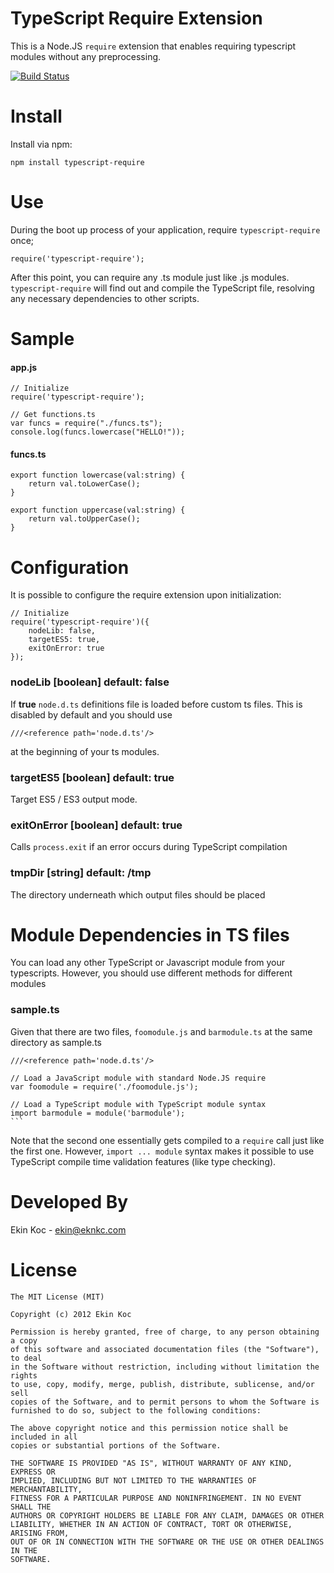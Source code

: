 TypeScript Require Extension
============================

This is a Node.JS `require` extension that enables requiring typescript modules without any preprocessing.

[![Build Status](https://travis-ci.org/theblacksmith/typescript-require.svg)](https://travis-ci.org/theblacksmith/typescript-require)

# Install
Install via npm:

    npm install typescript-require

# Use

During the boot up process of your application, require `typescript-require` once;

    require('typescript-require');

After this point, you can require any .ts module just like .js modules. `typescript-require` will find out
and compile the TypeScript file, resolving any necessary dependencies to other scripts.

# Sample

#### app.js
    // Initialize
    require('typescript-require');

    // Get functions.ts
    var funcs = require("./funcs.ts");
    console.log(funcs.lowercase("HELLO!"));

#### funcs.ts
    export function lowercase(val:string) {
        return val.toLowerCase();
    }

    export function uppercase(val:string) {
        return val.toUpperCase();
    }

# Configuration
It is possible to configure the require extension upon initialization:

    // Initialize
    require('typescript-require')({
        nodeLib: false,
        targetES5: true,
        exitOnError: true
    });

### nodeLib [boolean] default: false
If **true** `node.d.ts` definitions file is loaded before custom ts files. This is disabled by default and you should use

    ///<reference path='node.d.ts'/>

at the beginning of your ts modules.

### targetES5 [boolean] default: true
Target ES5 / ES3 output mode.

### exitOnError [boolean] default: true
Calls `process.exit` if an error occurs during TypeScript compilation

### tmpDir [string] default: /tmp
The directory underneath which output files should be placed

# Module Dependencies in TS files
You can load any other TypeScript or Javascript module from your typescripts. However, you should
use different methods for different modules

### sample.ts
Given that there are two files, `foomodule.js` and `barmodule.ts` at the same directory as sample.ts

    ///<reference path='node.d.ts'/>

    // Load a JavaScript module with standard Node.JS require
    var foomodule = require('./foomodule.js');

    // Load a TypeScript module with TypeScript module syntax
    import barmodule = module('barmodule');
    ```
Note that the second one essentially gets compiled to a `require` call just like the first one. However,
`import ... module` syntax makes it possible to use TypeScript compile time validation features (like type checking).

Developed By
============

Ekin Koc - <ekin@eknkc.com>

License
=======

    The MIT License (MIT)

    Copyright (c) 2012 Ekin Koc

    Permission is hereby granted, free of charge, to any person obtaining a copy
    of this software and associated documentation files (the "Software"), to deal
    in the Software without restriction, including without limitation the rights
    to use, copy, modify, merge, publish, distribute, sublicense, and/or sell
    copies of the Software, and to permit persons to whom the Software is
    furnished to do so, subject to the following conditions:

    The above copyright notice and this permission notice shall be included in all
    copies or substantial portions of the Software.

    THE SOFTWARE IS PROVIDED "AS IS", WITHOUT WARRANTY OF ANY KIND, EXPRESS OR
    IMPLIED, INCLUDING BUT NOT LIMITED TO THE WARRANTIES OF MERCHANTABILITY,
    FITNESS FOR A PARTICULAR PURPOSE AND NONINFRINGEMENT. IN NO EVENT SHALL THE
    AUTHORS OR COPYRIGHT HOLDERS BE LIABLE FOR ANY CLAIM, DAMAGES OR OTHER
    LIABILITY, WHETHER IN AN ACTION OF CONTRACT, TORT OR OTHERWISE, ARISING FROM,
    OUT OF OR IN CONNECTION WITH THE SOFTWARE OR THE USE OR OTHER DEALINGS IN THE
    SOFTWARE.
